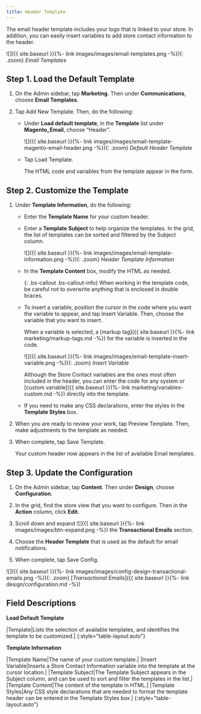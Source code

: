 ```yaml
---
title: Header Template
---
```


The email header template includes your logo that is linked to your store. In addition, you can easily insert variables to add store contact information to the header.

![]({{ site.baseurl }}{%- link images/images/email-templates.png -%}){: .zoom}
*Email Templates*

## Step 1. Load the Default Template

1. On the Admin sidebar, tap **Marketing**. Then under **Communications**, choose **Email Templates**.

1. Tap <span class="btn">Add New Template</span>. Then, do the following:

    * Under **Load default template**, in the **Template** list under **Magento_Email**, choose “Header”.

        ![]({{ site.baseurl }}{%- link images/images/email-template-magento-email-header.png -%}){: .zoom}
        *Default Header Template*

    * Tap <span class="btn">Load Template</span>.

        The HTML code and variables from the template appear in the form.

## Step 2. Customize the Template

1. Under **Template Information**, do the following:

    * Enter the **Template Name** for your custom header.

    * Enter a **Template Subject** to help organize the templates. In the grid, the list of templates can be sorted and filtered by the Subject column.

        ![]({{ site.baseurl }}{%- link images/images/email-template-information.png -%}){: .zoom}
        *Header Template Information*

    * In the **Template Content** box, modify the HTML as needed.

        {: .bs-callout .bs-callout-info}
        When working in the template code, be careful not to overwrite anything that is enclosed in double braces.

    * To insert a variable, position the cursor in the code where you want the variable to appear, and tap <span class="btn">Insert Variable</span>. Then, choose the variable that you want to insert.

        When a variable is selected, a [markup tag]({{ site.baseurl }}{%- link marketing/markup-tags.md -%}) for the variable is inserted in the code.

        ![]({{ site.baseurl }}{%- link images/images/email-template-insert-variable.png -%}){: .zoom}
        *Insert Variable*

        Although the Store Contact variables are the ones most often included in the header, you can enter the code for any system or [custom variable]({{ site.baseurl }}{%- link marketing/variables-custom.md -%}) directly into the template.

    * If you need to make any CSS declarations, enter the styles in the **Template Styles** box.

1. When you are ready to review your work, tap <span class="btn">Preview Template</span>. Then, make adjustments to the template as needed.

1. When complete, tap <span class="btn">Save Template</span>.

    Your custom header now appears in the list of available Email templates.

## Step 3. Update the Configuration

1. On the Admin sidebar, tap **Content**. Then under **Design**, choose **Configuration**.

1. In the grid, find the store view that you want to configure. Then in the **Action** column, click **Edit**.

1. Scroll down and expand ![]({{ site.baseurl }}{%- link images/images/btn-expand.png -%}) the **Transactional Emails** section.

1. Choose the **Header Template** that is used as the default for email notifications.

1. When complete, tap <span class="btn">Save Config</span>.

![]({{ site.baseurl }}{%- link images/images/config-design-transactional-emails.png -%}){: .zoom}
[*Transactional Emails*]({{ site.baseurl }}{%- link design/configuration.md -%})

## Field Descriptions

**Load Default Template**

|Template|Lists the selection of available templates, and identifies the template to be customized.|
{:style="table-layout:auto"}

**Template Information**

|Template Name|The name of your custom template.|
|Insert Variable|Inserts a Store Contact Information variable into the template at the cursor location.|
|Template Subject|The Template Subject appears in the Subject column, and can be used to sort and filter the templates in the list.|
|Template Content|The content of the template in HTML.|
|Template Styles|Any CSS style declarations that are needed to format the template header can be entered in the Template Styles box.|
{:style="table-layout:auto"}